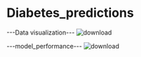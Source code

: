 # Diabetes_predictions

---Data visualization---
![download](https://github.com/kishore-FDI/Diabetes_predictions/assets/147427164/a96ab2a8-7ad2-497d-80b5-572e2c76beb4)


---model_performance---
![download](https://github.com/kishore-FDI/Diabetes_predictions/assets/147427164/66fbdcf9-1fb0-42de-8f22-442ab1d8f93d)
